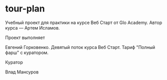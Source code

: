 # tour-plan

Учебный проект для практики на курсе Веб Старт от Glo Academy. Автор курса — Артем Исламов.

Проект выполняет

Евгений Горковенко. Девятый поток курса Веб Старт. Тариф "Полный фарш" с куратором.

Куратор

Влад Мансуров
